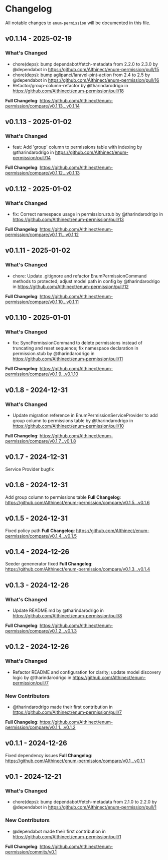 # Changelog

All notable changes to `enum-permission` will be documented in this file.

## v0.1.14 - 2025-02-19

### What's Changed

* chore(deps): bump dependabot/fetch-metadata from 2.2.0 to 2.3.0 by @dependabot in https://github.com/Althinect/enum-permission/pull/15
* chore(deps): bump aglipanci/laravel-pint-action from 2.4 to 2.5 by @dependabot in https://github.com/Althinect/enum-permission/pull/16
* Refactor/group-column-refactor by @tharindarodrigo in https://github.com/Althinect/enum-permission/pull/18

**Full Changelog**: https://github.com/Althinect/enum-permission/compare/v0.1.13...v0.1.14

## v0.1.13 - 2025-01-02

### What's Changed

* feat: Add 'group' column to permissions table with indexing by @tharindarodrigo in https://github.com/Althinect/enum-permission/pull/14

**Full Changelog**: https://github.com/Althinect/enum-permission/compare/v0.1.12...v0.1.13

## v0.1.12 - 2025-01-02

### What's Changed

* fix: Correct namespace usage in permission.stub by @tharindarodrigo in https://github.com/Althinect/enum-permission/pull/13

**Full Changelog**: https://github.com/Althinect/enum-permission/compare/v0.1.11...v0.1.12

## v0.1.11 - 2025-01-02

### What's Changed

* chore: Update .gitignore and refactor EnumPermissionCommand methods to protected; adjust model path in config by @tharindarodrigo in https://github.com/Althinect/enum-permission/pull/12

**Full Changelog**: https://github.com/Althinect/enum-permission/compare/v0.1.10...v0.1.11

## v0.1.10 - 2025-01-01

### What's Changed

* fix: SyncPermissionCommand to delete permissions instead of truncating and reset sequence; fix namespace declaration in permission.stub by @tharindarodrigo in https://github.com/Althinect/enum-permission/pull/11

**Full Changelog**: https://github.com/Althinect/enum-permission/compare/v0.1.9...v0.1.10

## v0.1.8 - 2024-12-31

### What's Changed

* Update migration reference in EnumPermissionServiceProvider to add group column to permissions table by @tharindarodrigo in https://github.com/Althinect/enum-permission/pull/10

**Full Changelog**: https://github.com/Althinect/enum-permission/compare/v0.1.7...v0.1.8

## v0.1.7 - 2024-12-31

Service Provider bugfix

## v0.1.6 - 2024-12-31

Add group column to permissions table
**Full Changelog**: https://github.com/Althinect/enum-permission/compare/v0.1.5...v0.1.6

## v0.1.5 - 2024-12-31

Fixed policy path
**Full Changelog**: https://github.com/Althinect/enum-permission/compare/v0.1.4...v0.1.5

## v0.1.4 - 2024-12-26

Seeder genenerator fixed
**Full Changelog**: https://github.com/Althinect/enum-permission/compare/v0.1.3...v0.1.4

## v0.1.3 - 2024-12-26

### What's Changed

* Update README.md by @tharindarodrigo in https://github.com/Althinect/enum-permission/pull/8

**Full Changelog**: https://github.com/Althinect/enum-permission/compare/v0.1.2...v0.1.3

## v0.1.2 - 2024-12-26

### What's Changed

* Refactor README and configuration for clarity; update model discovery logic by @tharindarodrigo in https://github.com/Althinect/enum-permission/pull/7

### New Contributors

* @tharindarodrigo made their first contribution in https://github.com/Althinect/enum-permission/pull/7

**Full Changelog**: https://github.com/Althinect/enum-permission/compare/v0.1.1...v0.1.2

## v0.1.1 - 2024-12-26

Fixed dependency issues
**Full Changelog**: https://github.com/Althinect/enum-permission/compare/v0.1...v0.1.1

## v0.1 - 2024-12-21

### What's Changed

* chore(deps): bump dependabot/fetch-metadata from 2.1.0 to 2.2.0 by @dependabot in https://github.com/Althinect/enum-permission/pull/1

### New Contributors

* @dependabot made their first contribution in https://github.com/Althinect/enum-permission/pull/1

**Full Changelog**: https://github.com/Althinect/enum-permission/commits/v0.1
